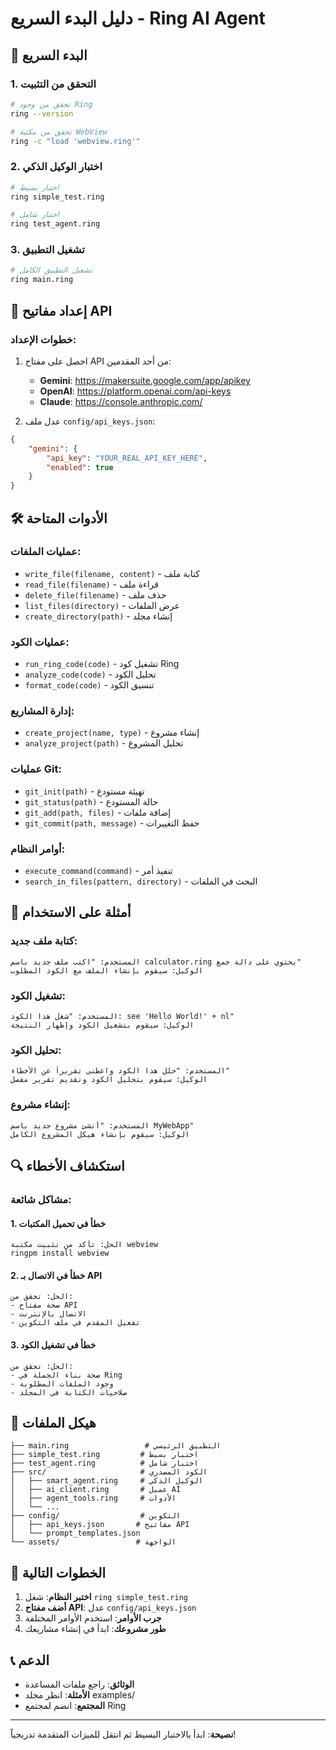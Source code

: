 # دليل البدء السريع - Ring AI Agent

## 🚀 البدء السريع

### 1. التحقق من التثبيت
```bash
# تحقق من وجود Ring
ring --version

# تحقق من مكتبة WebView
ring -c "load 'webview.ring'"
```

### 2. اختبار الوكيل الذكي
```bash
# اختبار بسيط
ring simple_test.ring

# اختبار شامل
ring test_agent.ring
```

### 3. تشغيل التطبيق
```bash
# تشغيل التطبيق الكامل
ring main.ring
```

## 🔧 إعداد مفاتيح API

### خطوات الإعداد:
1. احصل على مفتاح API من أحد المقدمين:
   - **Gemini**: https://makersuite.google.com/app/apikey
   - **OpenAI**: https://platform.openai.com/api-keys
   - **Claude**: https://console.anthropic.com/

2. عدل ملف `config/api_keys.json`:
```json
{
    "gemini": {
        "api_key": "YOUR_REAL_API_KEY_HERE",
        "enabled": true
    }
}
```

## 🛠️ الأدوات المتاحة

### عمليات الملفات:
- `write_file(filename, content)` - كتابة ملف
- `read_file(filename)` - قراءة ملف
- `delete_file(filename)` - حذف ملف
- `list_files(directory)` - عرض الملفات
- `create_directory(path)` - إنشاء مجلد

### عمليات الكود:
- `run_ring_code(code)` - تشغيل كود Ring
- `analyze_code(code)` - تحليل الكود
- `format_code(code)` - تنسيق الكود

### إدارة المشاريع:
- `create_project(name, type)` - إنشاء مشروع
- `analyze_project(path)` - تحليل المشروع

### عمليات Git:
- `git_init(path)` - تهيئة مستودع
- `git_status(path)` - حالة المستودع
- `git_add(path, files)` - إضافة ملفات
- `git_commit(path, message)` - حفظ التغييرات

### أوامر النظام:
- `execute_command(command)` - تنفيذ أمر
- `search_in_files(pattern, directory)` - البحث في الملفات

## 💬 أمثلة على الاستخدام

### كتابة ملف جديد:
```
المستخدم: "اكتب ملف جديد باسم calculator.ring يحتوي على دالة جمع"
الوكيل: سيقوم بإنشاء الملف مع الكود المطلوب
```

### تشغيل الكود:
```
المستخدم: "شغل هذا الكود: see 'Hello World!' + nl"
الوكيل: سيقوم بتشغيل الكود وإظهار النتيجة
```

### تحليل الكود:
```
المستخدم: "حلل هذا الكود واعطني تقريراً عن الأخطاء"
الوكيل: سيقوم بتحليل الكود وتقديم تقرير مفصل
```

### إنشاء مشروع:
```
المستخدم: "أنشئ مشروع جديد باسم MyWebApp"
الوكيل: سيقوم بإنشاء هيكل المشروع الكامل
```

## 🔍 استكشاف الأخطاء

### مشاكل شائعة:

#### 1. خطأ في تحميل المكتبات
```
الحل: تأكد من تثبيت مكتبة webview
ringpm install webview
```

#### 2. خطأ في الاتصال بـ API
```
الحل: تحقق من:
- صحة مفتاح API
- الاتصال بالإنترنت
- تفعيل المقدم في ملف التكوين
```

#### 3. خطأ في تشغيل الكود
```
الحل: تحقق من:
- صحة بناء الجملة في Ring
- وجود الملفات المطلوبة
- صلاحيات الكتابة في المجلد
```

## 📁 هيكل الملفات

```
├── main.ring                 # التطبيق الرئيسي
├── simple_test.ring         # اختبار بسيط
├── test_agent.ring          # اختبار شامل
├── src/                     # الكود المصدري
│   ├── smart_agent.ring     # الوكيل الذكي
│   ├── ai_client.ring       # عميل AI
│   ├── agent_tools.ring     # الأدوات
│   └── ...
├── config/                  # التكوين
│   ├── api_keys.json       # مفاتيح API
│   └── prompt_templates.json
└── assets/                 # الواجهة
```

## 🎯 الخطوات التالية

1. **اختبر النظام**: شغل `ring simple_test.ring`
2. **أضف مفتاح API**: عدل `config/api_keys.json`
3. **جرب الأوامر**: استخدم الأوامر المختلفة
4. **طور مشروعك**: ابدأ في إنشاء مشاريعك

## 📞 الدعم

- **الوثائق**: راجع ملفات المساعدة
- **الأمثلة**: انظر مجلد examples/
- **المجتمع**: انضم لمجتمع Ring

---

**نصيحة**: ابدأ بالاختبار البسيط ثم انتقل للميزات المتقدمة تدريجياً!
